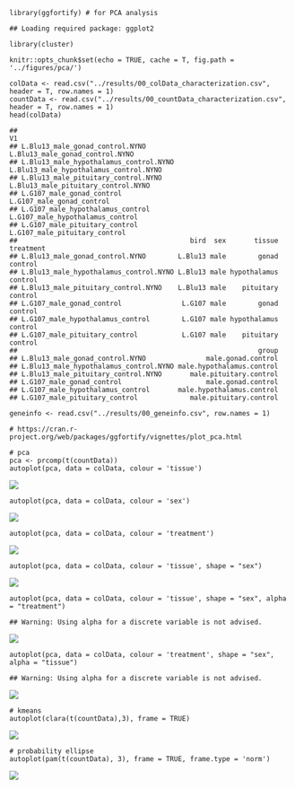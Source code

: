     library(ggfortify) # for PCA analysis

    ## Loading required package: ggplot2

    library(cluster)

    knitr::opts_chunk$set(echo = TRUE, cache = T, fig.path = '../figures/pca/')

    colData <- read.csv("../results/00_colData_characterization.csv", header = T, row.names = 1)
    countData <- read.csv("../results/00_countData_characterization.csv", header = T, row.names = 1)
    head(colData)

    ##                                                                            V1
    ## L.Blu13_male_gonad_control.NYNO               L.Blu13_male_gonad_control.NYNO
    ## L.Blu13_male_hypothalamus_control.NYNO L.Blu13_male_hypothalamus_control.NYNO
    ## L.Blu13_male_pituitary_control.NYNO       L.Blu13_male_pituitary_control.NYNO
    ## L.G107_male_gonad_control                           L.G107_male_gonad_control
    ## L.G107_male_hypothalamus_control             L.G107_male_hypothalamus_control
    ## L.G107_male_pituitary_control                   L.G107_male_pituitary_control
    ##                                           bird  sex       tissue treatment
    ## L.Blu13_male_gonad_control.NYNO        L.Blu13 male        gonad   control
    ## L.Blu13_male_hypothalamus_control.NYNO L.Blu13 male hypothalamus   control
    ## L.Blu13_male_pituitary_control.NYNO    L.Blu13 male    pituitary   control
    ## L.G107_male_gonad_control               L.G107 male        gonad   control
    ## L.G107_male_hypothalamus_control        L.G107 male hypothalamus   control
    ## L.G107_male_pituitary_control           L.G107 male    pituitary   control
    ##                                                            group
    ## L.Blu13_male_gonad_control.NYNO               male.gonad.control
    ## L.Blu13_male_hypothalamus_control.NYNO male.hypothalamus.control
    ## L.Blu13_male_pituitary_control.NYNO       male.pituitary.control
    ## L.G107_male_gonad_control                     male.gonad.control
    ## L.G107_male_hypothalamus_control       male.hypothalamus.control
    ## L.G107_male_pituitary_control             male.pituitary.control

    geneinfo <- read.csv("../results/00_geneinfo.csv", row.names = 1)

    # https://cran.r-project.org/web/packages/ggfortify/vignettes/plot_pca.html

    # pca
    pca <- prcomp(t(countData))
    autoplot(pca, data = colData, colour = 'tissue') 

![](../figures/pca/pca-1.png)

    autoplot(pca, data = colData, colour = 'sex') 

![](../figures/pca/pca-2.png)

    autoplot(pca, data = colData, colour = 'treatment') 

![](../figures/pca/pca-3.png)

    autoplot(pca, data = colData, colour = 'tissue', shape = "sex") 

![](../figures/pca/pca-4.png)

    autoplot(pca, data = colData, colour = 'tissue', shape = "sex", alpha = "treatment")

    ## Warning: Using alpha for a discrete variable is not advised.

![](../figures/pca/pca-5.png)

    autoplot(pca, data = colData, colour = 'treatment', shape = "sex", alpha = "tissue")

    ## Warning: Using alpha for a discrete variable is not advised.

![](../figures/pca/pca-6.png)

    # kmeans
    autoplot(clara(t(countData),3), frame = TRUE)

![](../figures/pca/pca-7.png)

    # probability ellipse
    autoplot(pam(t(countData), 3), frame = TRUE, frame.type = 'norm')

![](../figures/pca/pca-8.png)
